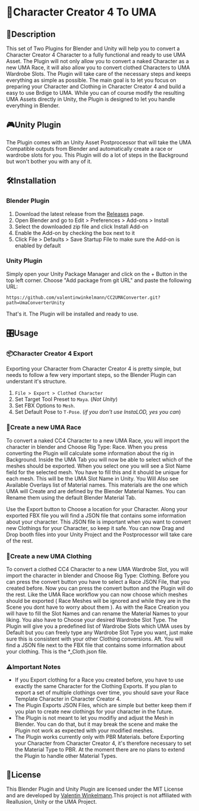 # 🩻Character Creator 4 To UMA
## 📖Description
This set of Two Plugins for Blender and Unity will help you to convert a Character Creator 4 Character to a fully functional and ready to use UMA Asset. The Plugin will not only allow you to convert a naked Character as a new UMA Race, it will also allow you to convert clothed Characters to UMA Wardrobe Slots. The Plugin will take care of the necessary steps and keeps everything as simple as possible. The main goal is to let you focus on preparing your Character and Clothing in Character Creator 4 and build a easy to use Brdige to UMA. While you can of course modify the resulting UMA Assets directly in Unity, the Plugin is designed to let you handle everything in Blender.

## 🎮Unity Plugin
The Plugin comes with an Unity Asset Postprocessor that will take the UMA Compatible outputs from Blender and automatically create a race or wardrobe slots for you. This Plugin will do a lot of steps in the Background but won't bother you with any of it.


## 🛠️Installation
### Blender Plugin
1. Download the latest release from the [Releases](https://github.com/valentinwinkelmann/CC2UMAConverter/releases) page.
2. Open Blender and go to Edit > Preferences > Add-ons > Install
3. Select the downloaded zip file and click Install Add-on
4. Enable the Add-on by checking the box next to it
5. Click File > Defaults > Save Startup File to make sure the Add-on is enabled by default

### Unity Plugin
Simply open your Unity Package Manager and click on the + Button in the top left corner. Choose "Add package from git URL" and paste the following URL:

``https://github.com/valentinwinkelmann/CC2UMAConverter.git?path=UmaConverterUnity``

That's it. The Plugin will be installed and ready to use.

## 🎛️Usage

### 📦Character Creator 4 Export
Exporting your Character from Character Creator 4 is pretty simple, but needs to follow a few very important steps, so the Blender Plugin can understant it's structure.
1. ```File > Export > Clothed Character```
2. Set Target Tool Preset to ```Maya```. (*Not Unity*)
3. Set FBX Options to ```Mesh```.
4. Set Default Pose to ```T-Pose```. (*if you don't use InstaLOD, yes you can*)

### 🩻Create a new UMA Race
To convert a naked CC4 Character to a new UMA Race, you will import the character in blender and Choose Rig Type: Race. When you press converting the Plugin will calculate some information about the rig in Background.
Inside the UMA Tab you will now be able to select which of the meshes should be exported. When you select one you will see a Slot Name field for the selected mesh. You have to fill this and it should be unique for each mesh. This will be the UMA Slot Name in Unity.
You Will Also see Available Overlays list of Material names. This materials are the one which UMA will Create and are defined by the Blender Material Names. You can Rename them using the default Blender Material Tab.

Use the Export button to Choose a location for your Character. Along your exported FBX file you will find a JSON file that contains some information about your character.
This JSON file is important when you want to convert new Clothings for your Character, so keep it safe.
You can now Drag and Drop booth files into your Unity Project and the Postprocessor will take care of the rest.

### 👕Create a new UMA Clothing
To convert a clothed CC4 Character to a new UMA Wardrobe Slot, you will import the character in blender and Choose Rig Type: Clothing. Before you can press the convert button you have to select a Race JSON File, that you created before.
Now you can press the convert button and the Plugin will do the rest. Like the UMA Race workflow you can now choose which meshes should be exported ( Race Meshes will be ignored and while they are in the Scene you dont have to worry about them ). As with the Race Creation you will have to fill the Slot Names and can rename the Material Names to your liking. You also have to Choose your desired Wardrobe Slot Type. The Plugin will give you a predefined list of Wardrobe Slots which UMA uses by Default but you can freely type any Wardrobe Slot Type you want, just make sure this is consistent with your other Clothing conversions.
Aft. You will find a JSON file next to the FBX file that contains some information about your clothing. This is the *_Cloth.json file.

### ⚠️Important Notes
- If you Export clothing for a Race you created before, you have to use exactly the same Character for the Clothing Exports. If you plan to export a set of multiple clothings over time, you should save your Race Template Character in Character Creator 4.
- The Plugin Exports JSON Files, which are simple but better keep them if you plan to create new clothings for your character in the future.
- The Plugin is not meant to let you modifiy and adjust the Mesh in Blender. You can do that, but it may break the scene and make the Plugin not work as expected with your modified meshes.
- The Plugin works currently only with PBR Materials. before Exporting your Character from Character Creator 4, it's therefore necessary to set the Material Type to PBR. At the moment there are no plans to extend the Plugin to handle other Material Types.

## 📜License
This Blender Plugin and Unity Plugin are licensed under the MIT License and are developed by [Valentin Winkelmann](https://vwgame.dev/).This project is not affiliated with Reallusion, Unity or the UMA Project.